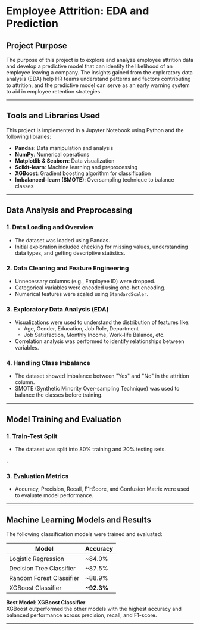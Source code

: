 # Employee Attrition: EDA and Prediction

##  Project Purpose

The purpose of this project is to explore and analyze employee attrition data and develop a predictive model that can identify the likelihood of an employee leaving a company. The insights gained from the exploratory data analysis (EDA) help HR teams understand patterns and factors contributing to attrition, and the predictive model can serve as an early warning system to aid in employee retention strategies.

---

##  Tools and Libraries Used

This project is implemented in a Jupyter Notebook using Python and the following libraries:

- **Pandas**: Data manipulation and analysis  
- **NumPy**: Numerical operations  
- **Matplotlib & Seaborn**: Data visualization  
- **Scikit-learn**: Machine learning and preprocessing  
- **XGBoost**: Gradient boosting algorithm for classification  
- **Imbalanced-learn (SMOTE)**: Oversampling technique to balance classes  

---

##  Data Analysis and Preprocessing

### 1. **Data Loading and Overview**
- The dataset was loaded using Pandas.
- Initial exploration included checking for missing values, understanding data types, and getting descriptive statistics.

### 2. **Data Cleaning and Feature Engineering**
- Unnecessary columns (e.g., Employee ID) were dropped.
- Categorical variables were encoded using one-hot encoding.
- Numerical features were scaled using `StandardScaler`.
  
### 3. **Exploratory Data Analysis (EDA)**
- Visualizations were used to understand the distribution of features like:
  - Age, Gender, Education, Job Role, Department
  - Job Satisfaction, Monthly Income, Work-life Balance, etc.
- Correlation analysis was performed to identify relationships between variables.

### 4. **Handling Class Imbalance**
- The dataset showed imbalance between "Yes" and "No" in the attrition column.
- SMOTE (Synthetic Minority Over-sampling Technique) was used to balance the classes before training.

---

##  Model Training and Evaluation

### 1. **Train-Test Split**
- The dataset was split into 80% training and 20% testing sets.

.

### 3. **Evaluation Metrics**
- Accuracy, Precision, Recall, F1-Score, and Confusion Matrix were used to evaluate model performance.

---

##  Machine Learning Models and Results

The following classification models were trained and evaluated:

| Model                     | Accuracy |
|--------------------------|----------|
| Logistic Regression       | ~84.0%   |
| Decision Tree Classifier  | ~87.5%   |
| Random Forest Classifier  | ~88.9%   |
| XGBoost Classifier        | **~92.3%**   |

 **Best Model**: **XGBoost Classifier**  
XGBoost outperformed the other models with the highest accuracy and balanced performance across precision, recall, and F1-score.

---


